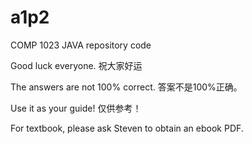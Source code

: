 a1p2
====

COMP 1023 JAVA repository code

Good luck everyone. 祝大家好运

The answers are not 100% correct. 答案不是100%正确。

Use it as your guide! 仅供参考！


For textbook, please ask Steven to obtain an ebook PDF.

